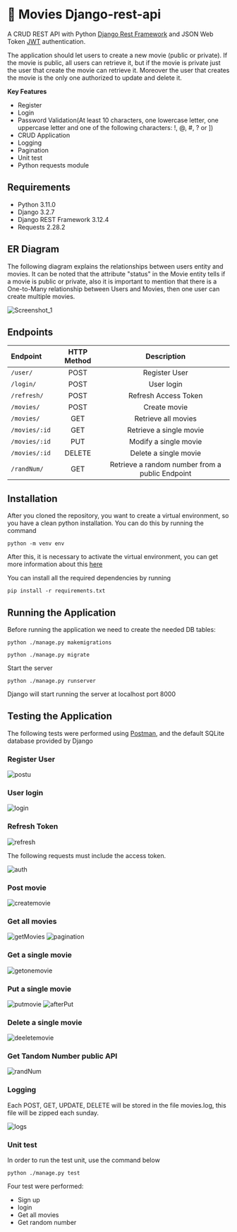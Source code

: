# :movie_camera: Movies Django-rest-api 
A CRUD REST API with Python [Django Rest Framework](https://www.django-rest-framework.org) and JSON Web Token [JWT](https://django-rest-framework-simplejwt.readthedocs.io/en/latest/index.html) authentication.

The application should let users to create a new movie (public or private). If the movie is public, all users can retrieve it, but if the movie is private just the user that create the movie can retrieve it. Moreover the user that creates the movie is the only one authorized to update and delete it.

**Key Features**
* Register
* Login
* Password Validation(At least 10 characters, one lowercase letter, one uppercase letter and one of the following characters: !, @, #, ? or ])
* CRUD Application
* Logging
* Pagination
* Unit test
* Python requests module

## Requirements

* Python 3.11.0
* Django 3.2.7
* Django REST Framework 3.12.4
* Requests 2.28.2

## ER Diagram

The following diagram explains the relationships between users entity and movies. It can be noted that the attribute "status" in the Movie entity tells if a movie is public or private, also it is important to mention that there is a One-to-Many relationship between Users and Movies, then one user can create multiple movies.

![Screenshot_1](https://user-images.githubusercontent.com/65980778/214958240-add500a5-8d6d-4932-8069-802e3e21992d.png)

## Endpoints

Endpoint | HTTP Method | Description
| :--- | :---: | :---:
`/user/`  | POST | Register User
`/login/`  | POST | User login
`/refresh/` | POST | Refresh Access Token
`/movies/`  | POST | Create movie
`/movies/`  | GET | Retrieve all movies
`/movies/:id`  | GET | Retrieve a single movie
`/movies/:id`  | PUT | Modify a single movie
`/movies/:id`  | DELETE | Delete a single movie
`/randNum/`  | GET | Retrieve a random number from a public Endpoint

## Installation

After you cloned the repository, you want to create a virtual environment, so you have a clean python installation. You can do this by running the command

```
python -m venv env
```

After this, it is necessary to activate the virtual environment, you can get more information about this [here](https://docs.python.org/3/tutorial/venv.html)

You can install all the required dependencies by running

```
pip install -r requirements.txt
```

## Running the Application

Before running the application we need to create the needed DB tables:
```
python ./manage.py makemigrations
```
```
python ./manage.py migrate
```
Start the server
```
python ./manage.py runserver
```
Django will start running the server at localhost port 8000

## Testing the Application

The following tests were performed using [Postman](https://www.postman.com/downloads/), and the default SQLite database provided by Django

### Register User

![postu](https://user-images.githubusercontent.com/65980778/215204500-72c973d1-84cf-4104-a5d9-f95083bdcbfa.png)

### User login

![login](https://user-images.githubusercontent.com/65980778/215204497-eae81bc8-b79e-4fbc-977d-c00c8a195e44.png)

### Refresh Token

![refresh](https://user-images.githubusercontent.com/65980778/215204495-ec3d67ab-6243-4391-8fda-14d00ab11fe8.png)

The following requests must include the access token.

![auth](https://user-images.githubusercontent.com/65980778/215206817-a47e8fd2-8dcd-425e-8c46-af99bd6af51e.png)

### Post movie

![createmovie](https://user-images.githubusercontent.com/65980778/215204492-1e485933-6384-408b-ae71-548495ecabe9.png)

### Get all movies

![getMovies](https://user-images.githubusercontent.com/65980778/215204489-394df3f9-6737-4d8c-999d-cda0279a324b.png)
![pagination](https://user-images.githubusercontent.com/65980778/215204487-8e0ca40d-9ddc-40b4-8cee-b3352d1982be.png)

### Get a single movie

![getonemovie](https://user-images.githubusercontent.com/65980778/215204485-14e469f2-0896-479e-95ba-127136336c49.png)

### Put a single movie

![putmovie](https://user-images.githubusercontent.com/65980778/215204483-f3050441-d69a-4f54-92ff-ba955f853434.png)
![afterPut](https://user-images.githubusercontent.com/65980778/215204480-244558e0-7ad8-47ed-9863-79334714efd3.png)

### Delete a single movie

![deeletemovie](https://user-images.githubusercontent.com/65980778/215204477-3b5a2918-5030-4733-b21b-511b5a79d6a8.png)

### Get Tandom Number public API

![randNum](https://user-images.githubusercontent.com/65980778/215204473-90d2b124-176c-41f7-a9fa-58422455a14c.png)

### Logging

Each POST, GET, UPDATE, DELETE will be stored in the file movies.log, this file will be zipped each sunday.

![logs](https://user-images.githubusercontent.com/65980778/215204502-42110d38-140c-43f3-a87e-c50c5a2a685b.png)

### Unit test

In order to run the test unit, use the command below
```
python ./manage.py test
```
Four test were performed:
* Sign up
* login
* Get all movies
* Get random number





